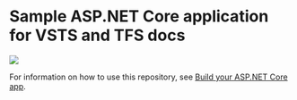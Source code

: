 # Sample ASP.NET Core application for VSTS and TFS docs

[<img src="https://niposoftware.visualstudio.com/_apis/public/build/definitions/15ce0e91-931d-4fbf-9169-8c3dde412b54/173/badge"/>](https://niposoftware.visualstudio.com/Nfield/Team%20White/_build/index?definitionId=173)

For information on how to use this repository, see [Build your ASP.NET Core app](https://docs.microsoft.com/en-us/vsts/build-release/apps/aspnet/build-aspnet-core).

